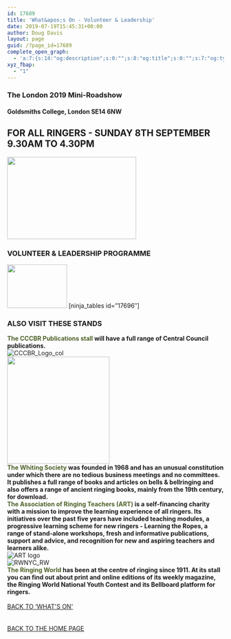 ```yaml
---
id: 17689
title: 'What&apos;s On - Volunteer & Leadership'
date: 2019-07-19T15:45:31+00:00
author: Doug Davis
layout: page
guid: /?page_id=17689
complete_open_graph:
  - 'a:7:{s:14:"og:description";s:0:"";s:8:"og:title";s:0:"";s:7:"og:type";s:0:"";s:12:"twitter:card";s:7:"summary";s:15:"twitter:creator";s:0:"";s:19:"twitter:description";s:0:"";s:8:"og:image";s:0:"";}'
xyz_fbap:
  - "1"
---
```

### The London 2019 Mini-Roadshow

#### Goldsmiths College, London SE14 6NW

## FOR ALL RINGERS - SUNDAY 8TH SEPTEMBER 9.30AM TO 4.30PM

<img loading="lazy" width="300" height="191" src="https://cccbr.org.uk/wp-content/uploads/2019/05/london2019_logo-300x191.jpg" alt="" srcset="https://cccbr.org.uk/wp-content/uploads/2019/05/london2019_logo-300x191.jpg 300w, https://cccbr.org.uk/wp-content/uploads/2019/05/london2019_logo.jpg 540w" sizes="(max-width: 300px) 100vw, 300px" /> 

### VOLUNTEER & LEADERSHIP PROGRAMME

<img loading="lazy" width="139" height="101" src="https://cccbr.org.uk/wp-content/uploads/2019/07/vollead.jpg" alt="" />  
[ninja_tables id=&#8221;17696&#8243;] 

### ALSO VISIT THESE STANDS

**<font color="#4e6128">The CCCBR Publications stall</font> will have a full range of Central Council publications.**  
![CCCBR_Logo_col](https://cccbr.org.uk/wp-content/uploads/elementor/thumbs/CCCBR_Logo_col-o02kt0ybyu00c1b7vk7vr39rdzsg8g6jzosoic0lc0.jpg "CCCBR_Logo_col")  
<img loading="lazy" width="238" height="249" src="https://cccbr.org.uk/wp-content/uploads/2019/07/whiting.jpg" alt="" />  
**<font color="#4e6128">The Whiting Society</font> was founded in 1968 and has an unusual constitution under which there are no tedious business meetings and no committees. It publishes a full range of books and articles on bells & bellringing and also offers a range of ancient ringing books, mainly from the 19th century, for download.**  
**<font color="#4e6128">The Association of Ringing Teachers (ART)</font> is a self-financing charity with a mission to improve the learning experience of all ringers. Its initiatives over the past five years have included teaching modules, a progressive learning scheme for new ringers - Learning the Ropes, a range of stand-alone workshops, fresh and informative publications, support and advice, and recognition for new and aspiring teachers and learners alike.**  
![ART logo](https://cccbr.org.uk/wp-content/uploads/elementor/thumbs/ART-logo-o8kvgmilahru3u0lskhzk9sixlofva9g60y77tbpq8.png "ART logo")  
![RWNYC_RW](https://cccbr.org.uk/wp-content/uploads/elementor/thumbs/RWNYC_RW-ob087c88g2ouwvsoeg606u3m6610t0z19jtjv0579c.jpg "RWNYC_RW")  
**<font color="#4e6128">The Ringing World</font> has been at the centre of ringing since 1911. At its stall you can find out about print and online editions of its weekly magazine, the Ringing World National Youth Contest and its Bellboard platform for ringers.**  
<a href="/about/annual-meetings/2019-meeting/mini-roadshow/whats-on" role="button"><br /> BACK TO &#8216;WHAT&apos;S ON&apos;<br /> </a>  
<a href="/about/annual-meetings/2019-meeting/mini-roadshow" role="button"><br /> BACK TO THE HOME PAGE<br /> </a>
